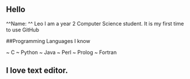 ## Hello

^^Name: ^^ Leo
 I am a year 2 Computer Science student. It is my first time to use GitHub

##Programming Languages I know

~ C
~ Python
~ Java
~ Perl
~ Prolog
~ Fortran

## I love text editor.

